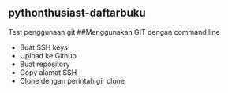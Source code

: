 ## pythonthusiast-daftarbuku
Test penggunaan git
##Menggunakan GIT dengan command line
- Buat SSH keys
- Upload ke Github
- Buat repository
- Copy alamat SSH
- Clone dengan perintah gir clone <alamat ssh>

